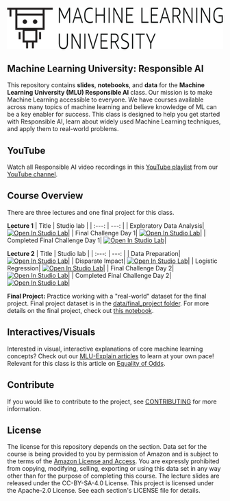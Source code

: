 ![logo](data/MLU_Logo.png)
## Machine Learning University: Responsible AI

This repository contains __slides__, __notebooks__, and __data__ for the __Machine Learning University (MLU) Responsible AI__ class. Our mission is to make Machine Learning accessible to everyone. We have courses available across many topics of machine learning and believe knowledge of ML can be a key enabler for success. This class is designed to help you get started with Responsible AI, learn about widely used Machine Learning techniques, and apply them to real-world problems.

## YouTube
Watch all Responsible AI video recordings in this [YouTube playlist](https://www.youtube.com/playlist?list=PL8P_Z6C4GcuVMxhwT9JO_nKuW0QMSJ-cZ) from our [YouTube channel](https://www.youtube.com/channel/UC12LqyqTQYbXatYS9AA7Nuw/playlists).

## Course Overview
There are three lectures and one final project for this class.

__Lecture 1__
| Title | Studio lab |
| :---: | ---: |
| Exploratory Data Analysis| [![Open In Studio Lab](https://studiolab.sagemaker.aws/studiolab.svg)](https://studiolab.sagemaker.aws/import/github/aws-samples/aws-machine-learning-university-responsible-ai/blob/master/notebooks/day_1/MLA-RESML-EDA.ipynb)|
| Final Challenge Day 1| [![Open In Studio Lab](https://studiolab.sagemaker.aws/studiolab.svg)](https://studiolab.sagemaker.aws/import/github/aws-samples/aws-machine-learning-university-responsible-ai/blob/master/notebooks/day_1/MLA-RESML-DAY1-FINAL-STUDENT-NB.ipynb)|
| Completed Final Challenge Day 1| [![Open In Studio Lab](https://studiolab.sagemaker.aws/studiolab.svg)](https://studiolab.sagemaker.aws/import/github/aws-samples/aws-machine-learning-university-responsible-ai/blob/master/notebooks/day_1/MLA-RESML-DAY1-FINAL-STUDENT-NB-SOLUTION.ipynb)|

__Lecture 2__
| Title | Studio lab |
| :---: | ---: |
| Data Preparation| [![Open In Studio Lab](https://studiolab.sagemaker.aws/studiolab.svg)](https://studiolab.sagemaker.aws/import/github/aws-samples/aws-machine-learning-university-responsible-ai/blob/master/notebooks/day_2/MLA-RESML-DATAPREP.ipynb)|
| Disparate Impact| [![Open In Studio Lab](https://studiolab.sagemaker.aws/studiolab.svg)](https://studiolab.sagemaker.aws/import/github/aws-samples/aws-machine-learning-university-responsible-ai/blob/master/notebooks/day_2/MLA-RESML-DI.ipynb)|
| Logistic Regression| [![Open In Studio Lab](https://studiolab.sagemaker.aws/studiolab.svg)](https://studiolab.sagemaker.aws/import/github/aws-samples/aws-machine-learning-university-responsible-ai/blob/master/notebooks/day_2/MLA-RESML-LOGREG.ipynb)|
| Final Challenge Day 2| [![Open In Studio Lab](https://studiolab.sagemaker.aws/studiolab.svg)](https://studiolab.sagemaker.aws/import/github/aws-samples/aws-machine-learning-university-responsible-ai/blob/master/notebooks/day_2/MLA-RESML-DAY2-FINAL-STUDENT-NB.ipynb)|
| Completed Final Challenge Day 2| [![Open In Studio Lab](https://studiolab.sagemaker.aws/studiolab.svg)](https://studiolab.sagemaker.aws/import/github/aws-samples/aws-machine-learning-university-responsible-ai/blob/master/notebooks/day_2/MLA-RESML-DAY2-FINAL-STUDENT-NB-SOLUTION.ipynb)|


__Final Project:__ Practice working with a "real-world" dataset for the final project. Final project dataset is in the [data/final_project folder](https://github.com/aws-samples/aws-machine-learning-university-responsible-ai/tree/master/data/final_project). For more details on the final project, check out [this notebook](https://github.com/aws-samples/aws-machine-learning-university-responsible-ai/blob/main/notebooks/day_1/MLA-RESML-DAY1-FINAL-STUDENT-NB.ipynb).

## Interactives/Visuals
Interested in visual, interactive explanations of core machine learning concepts? Check out our [MLU-Explain articles](https://mlu-explain.github.io/) to learn at your own pace! Relevant for this class is this article on [Equality of Odds](https://mlu-explain.github.io/equality-of-odds/).

## Contribute
If you would like to contribute to the project, see [CONTRIBUTING](CONTRIBUTING.md) for more information.

## License
The license for this repository depends on the section.  Data set for the course is being provided to you by permission of Amazon and is subject to the terms of the [Amazon License and Access](https://www.amazon.com/gp/help/customer/display.html?nodeId=201909000). You are expressly prohibited from copying, modifying, selling, exporting or using this data set in any way other than for the purpose of completing this course. The lecture slides are released under the CC-BY-SA-4.0 License.  This project is licensed under the Apache-2.0 License. See each section's LICENSE file for details.